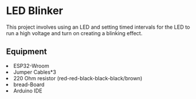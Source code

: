 <h1>LED Blinker</h1>
<p>This project involves using an LED and setting timed intervals for the LED to run a high voltage and turn on creating a blinking effect.</p>
<h2>Equipment</h2>
<li>ESP32-Wroom</li>
<li>Jumper Cables*3</li>
<li>220 Ohm resistor (red-red-black-black-black/brown)</li>
<li>bread-Board</li>
<li>Arduino IDE</li>
